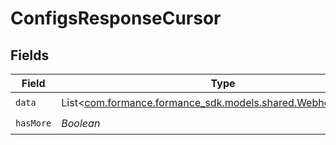 # ConfigsResponseCursor


## Fields

| Field                                                                                                 | Type                                                                                                  | Required                                                                                              | Description                                                                                           | Example                                                                                               |
| ----------------------------------------------------------------------------------------------------- | ----------------------------------------------------------------------------------------------------- | ----------------------------------------------------------------------------------------------------- | ----------------------------------------------------------------------------------------------------- | ----------------------------------------------------------------------------------------------------- |
| `data`                                                                                                | List<[com.formance.formance_sdk.models.shared.WebhooksConfig](../../models/shared/WebhooksConfig.md)> | :heavy_check_mark:                                                                                    | N/A                                                                                                   |                                                                                                       |
| `hasMore`                                                                                             | *Boolean*                                                                                             | :heavy_check_mark:                                                                                    | N/A                                                                                                   | false                                                                                                 |